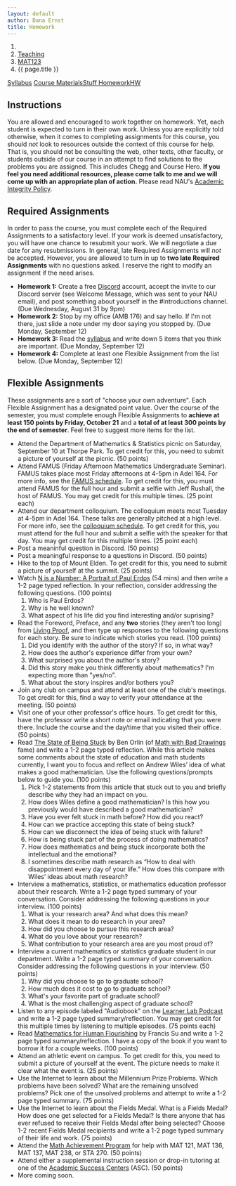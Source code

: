```yaml
---
layout: default
author: Dana Ernst
title: Homework
---
```


<ol class="breadcrumb">
  <li><a href="/"><i class="fa fa-home"></i></a></li>
  <li><a href="/teaching/">Teaching</a></li>
  <li><a href="/teaching/mat123f22">MAT123</a></li>
  <li class="active">{{ page.title }}</li>
</ol>

<div class="row">
<div class="col-xs-12">
<div class="btn-group btn-group-justified">
<a class="btn btn-default btn-success" href="{{site.baseurl}}/teaching/mat123f22/syllabus/">Syllabus</a>
<a class="btn btn-default btn-primary" href="{{site.baseurl}}/teaching/mat123f22/materials/">
<span class="hidden-xs">Course Materials</span><span class="visible-xs">Stuff</span>
</a>
<a class="btn btn-default btn-warning" href="{{site.baseurl}}/teaching/mat123f22/homework/">
<span class="hidden-xs">Homework</span><span class="visible-xs">HW</span>
</a>
</div>
</div>
</div>

## Instructions ##
You are allowed and encouraged to work together on homework. Yet, each student is expected to turn in their own work. Unless you are explicitly told otherwise, when it comes to completing assignments for this course, you should *not* look to resources outside the context of this course for help.  That is, you should not be consulting the web, other texts, other faculty, or students outside of our course in an attempt to find solutions to the problems you are assigned.  This includes Chegg and Course Hero. **If you feel you need additional resources, please come talk to me and we will come up with an appropriate plan of action.** Please read NAU's [Academic Integrity Policy](https://www5.nau.edu/policies/Client/Details/828?whoIsLooking=Students&pertainsTo=All&sortDirection=Ascending&page=1).

## Required Assignments ##
In order to pass the course, you must complete each of the Required Assignments to a satisfactory level. If your work is deemed unsatisfactory, you will have one chance to resubmit your work.  We will negotiate a due date for any resubmissions.  In general, late Required Assignments will *not* be accepted.  However, you are allowed to turn in up to **two late Required Assignments** with no questions asked. I reserve the right to modify an assignment if the need arises.  

- **Homework 1:** Create a free [Discord](http://discord.com) account, accept the invite to our Discord server (see Welcome Message, which was sent to your NAU email), and post something about yourself in the #introductions channel. (Due Wednesday, August 31 by 9pm)
- **Homework 2:** Stop by my office (AMB 176) and say hello. If I'm not there, just slide a note under my door saying you stopped by. (Due Monday, September 12)
- **Homework 3:** Read the [syllabus]({{site.baseurl}}/teaching/mat123f22/syllabus/) and write down 5 items that you think are important.  (Due Monday, September 12)
- **Homework 4:** Complete at least one Flexible Assignment from the list below. (Due Monday, September 12)

<!-- - Watch “Grit: the power of passion and perseverance” and any other 4 videos listed under Videos on Growth Mindset and Productive Failure on the [Course Materials page]({{site.baseurl}}/teaching/mat123f22/materials/) and then write a 1-2 page typed reflection. You should list the videos you watched. Rather than reflecting on each video separately, try to reflect on growth mindset, productive failure, and grit, in general. (100 points) -->

## Flexible Assignments ##
These assignments are a sort of "choose your own adventure".  Each Flexible Assignment has a designated point value.  Over the course of the semester, you must complete enough Flexible Assignments to **achieve at least 150 points by Friday, October 21** and a **total of at least 300 points by the end of semester**. Feel free to suggest more items for the list.

- Attend the Department of Mathematics & Statistics picnic on Saturday, September 10 at Thorpe Park.  To get credit for this, you need to submit a picture of yourself at the picnic. (50 points)
- Attend FAMUS (Friday Afternoon Mathematics Undergraduate Seminar).  FAMUS takes place most Friday afternoons at 4-5pm in Adel 164.  For more info, see the [FAMUS schedule](http://naumathstat.github.io/seminars/famus/). To get credit for this, you must attend FAMUS for the full hour and submit a selfie with Jeff Rushall, the host of FAMUS.  You may get credit for this multiple times. (25 point each)
- Attend our department colloquium.  The colloquium meets most Tuesday at 4-5pm in Adel 164.  These talks are generally pitched at a high level.  For more info, see the [colloquium schedule](http://naumathstat.github.io/seminars/colloquiumFall2022/). To get credit for this, you must attend for the full hour and submit a selfie with the speaker for that day. You may get credit for this multiple times. (25 point each)
- Post a meaninful question in Discord. (50 points)
- Post a meaningful response to a questions in Discord. (50 points)
- Hike to the top of Mount Elden. To get credit for this, you need to submit a picture of yourself at the summit. (25 points)
- Watch [N is a Number: A Portrait of Paul Erdos](https://www.youtube.com/watch?v=djQkj4SaUYs) (54 mins) and then write a 1-2 page typed reflection.  In your reflection, consider addressing the following questions. (100 points)
    1. Who is Paul Erdos?
    2. Why is he well known?
    3. What aspect of his life did you find interesting and/or suprising?
- Read the Foreword, Preface, and any **two** stories (they aren't too long) from [Living Proof]({{site.baseurl}}/teaching/LivingProof.pdf), and then type up responses to the following questions for each story.  Be sure to indicate which stories you read. (100 points)
    1. Did you identify with the author of the story? If so, in what way?
    2. How does the author's experience differ from your own?
    3. What surprised you about the author's story?
    4. Did this story make you think differently about mathematics? I'm expecting more than "yes/no".
    5. What about the story inspires and/or bothers you?
- Join any club on campus and attend at least one of the club's meetings. To get credit for this, find a way to verify your attendance at the meeting. (50 points)
- Visit one of your other professor's office hours.  To get credit for this, have the professor write a short note or email indicating that you were there.  Include the course and the day/time that you visited their office.  (50 points)
- Read [The State of Being Stuck](https://mathwithbaddrawings.com/2017/09/20/the-state-of-being-stuck/) by Ben Orlin (of [Math with Bad Drawings](https://mathwithbaddrawings.com) fame) and write a 1-2 page typed reflection. While this article makes some comments about the state of education and math students currently, I want you to focus and reflect on Andrew Wiles’ idea of what makes a good mathematician. Use the following questions/prompts below to guide you. (100 points)
    1. Pick 1-2 statements from this article that stuck out to you and briefly describe why they had an impact on you.
    2. How does Wiles define a good mathematician? Is this how you previously would have described a good mathematician?
    3. Have you ever felt stuck in math before? How did you react?
    4. How can we practice accepting this state of being stuck?
    5. How can we disconnect the idea of being stuck with failure?
    6. How is being stuck part of the process of doing mathematics?
    7. How does mathematics and being stuck incorporate both the intellectual and the emotional?
    8. I sometimes describe math research as “How to deal with disappointment every day of your life.” How does this compare with Wiles’ ideas about math research?
- Interview a mathematics, statistics, or mathematics education professor about their research. Write a 1-2 page typed summary of your conversation.  Consider addressing the following questions in your interview. (100 points)
    1. What is your research area?  And what does this mean?
    2. What does it mean to do research in your area?
    3. How did you choose to pursue this research area?
    4. What do you love about your research?
    5. What contribution to your research area are you most proud of?
- Interview a current mathematics or statistics graduate student in our department.  Write a 1-2 page typed summary of your conversation.  Consider addressing the following questions in your interview. (50 points)
    1. Why did you choose to go to graduate school?
    2. How much does it cost to go to graduate school?
    3. What's your favorite part of graduate school?
    4. What is the most challenging aspect of graduate school?
- Listen to any episode labeled "Audiobook" on the [Learner Lab Podcast](https://thelearnerlab.com/podcast/) and write a 1-2 page typed summary/reflection.  You may get credit for this multiple times by listening to multiple episodes. (75 points each)
- Read [Mathematics for Human Flourishing](https://www.francissu.com/flourishing) by Francis Su and write a 1-2 page typed summary/reflection.  I have a copy of the book if you want to borrow it for a couple weeks. (100 points)
- Attend an athletic event on campus.  To get credit for this, you need to submit a picture of yourself at the event. The picture needs to make it clear what the event is. (25 points)
- Use the Internet to learn about the Millennium Prize Problems.  Which problems have been solved? What are the remaining unsolved problems?  Pick one of the unsolved problems and attempt to write a 1-2 page typed summary. (75 points)
- Use the Internet to learn about the Fields Medal.  What is a Fields Medal? How does one get selected for a Fields Medal?  Is there anyone that has ever refused to receive their Fields Medal after being selected? Choose 1-2 recent Fields Medal recipients and write a 1-2 page typed summary of their life and work. (75 points)
- Attend the [Math Achievement Program](https://in.nau.edu/academic-success-centers/math-achievement-program/) for help with MAT 121, MAT 136, MAT 137, MAT 238, or STA 270. (50 points)
- Attend either a supplemental instruction session or drop-in tutoring at one of the [Academic Success Centers](https://in.nau.edu/academic-success-centers/) (ASC). (50 points)
- More coming soon.

<!-- tutoring -->
